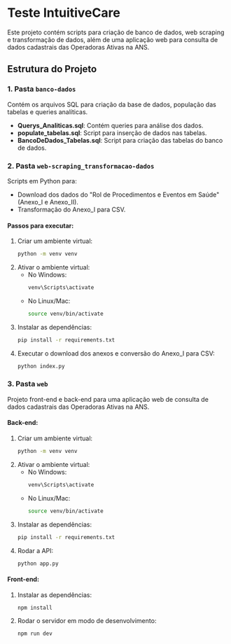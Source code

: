 # Teste IntuitiveCare

Este projeto contém scripts para criação de banco de dados, web scraping e transformação de dados, além de uma aplicação web para consulta de dados cadastrais das Operadoras Ativas na ANS.

## Estrutura do Projeto

### 1. Pasta `banco-dados`
Contém os arquivos SQL para criação da base de dados, população das tabelas e queries analíticas.
- **Querys_Analiticas.sql**: Contém queries para análise dos dados.
- **populate_tabelas.sql**: Script para inserção de dados nas tabelas.
- **BancoDeDados_Tabelas.sql**: Script para criação das tabelas do banco de dados.

### 2. Pasta `web-scraping_transformacao-dados`
Scripts em Python para:
- Download dos dados do "Rol de Procedimentos e Eventos em Saúde" (Anexo_I e Anexo_II).
- Transformação do Anexo_I para CSV.

#### Passos para executar:
1. Criar um ambiente virtual:
   ```sh
   python -m venv venv
   ```
2. Ativar o ambiente virtual:
   - No Windows:
     ```sh
     venv\Scripts\activate
     ```
   - No Linux/Mac:
     ```sh
     source venv/bin/activate
     ```
3. Instalar as dependências:
   ```sh
   pip install -r requirements.txt
   ```
4. Executar o download dos anexos e conversão do Anexo_I para CSV:
   ```sh
   python index.py
   ```

### 3. Pasta `web`
Projeto front-end e back-end para uma aplicação web de consulta de dados cadastrais das Operadoras Ativas na ANS.

#### Back-end:
1. Criar um ambiente virtual:
   ```sh
   python -m venv venv
   ```
2. Ativar o ambiente virtual:
   - No Windows:
     ```sh
     venv\Scripts\activate
     ```
   - No Linux/Mac:
     ```sh
     source venv/bin/activate
     ```
3. Instalar as dependências:
   ```sh
   pip install -r requirements.txt
   ```
4. Rodar a API:
   ```sh
   python app.py
   ```

#### Front-end:
1. Instalar as dependências:
   ```sh
   npm install
   ```
2. Rodar o servidor em modo de desenvolvimento:
   ```sh
   npm run dev
   ```

